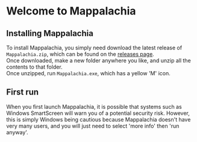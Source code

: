 # Welcome to Mappalachia

## Installing Mappalachia
To install Mappalachia, you simply need download the latest release of `Mappalachia.zip`, which can be found on the [releases page](https://github.com/AHeroicLlama/Mappalachia/releases/).<br/>
Once downloaded, make a new folder anywhere you like, and unzip all the contents to that folder.<br/>
Once unzipped, run `Mappalachia.exe`, which has a yellow 'M' icon.

## First run
When you first launch Mappalachia, it is possible that systems such as Windows SmartScreen will warn you of a potential security risk. However, this is simply Windows being cautious because Mappalachia doesn't have very many users, and you will just need to select 'more info' then 'run anyway'.<br/>
